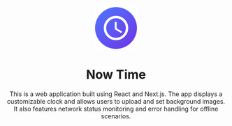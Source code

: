 <div align="center">
    <img alt="logo" src="public/brand/nowtime/icon-192.png" width="96px"/>
</div>
<h1 align="center">
    Now Time
</h1>

<p align="center">
This is a web application built using React and Next.js. The app displays a customizable clock and allows users to upload and set background images. It also features network status monitoring and error handling for offline scenarios.
</p>